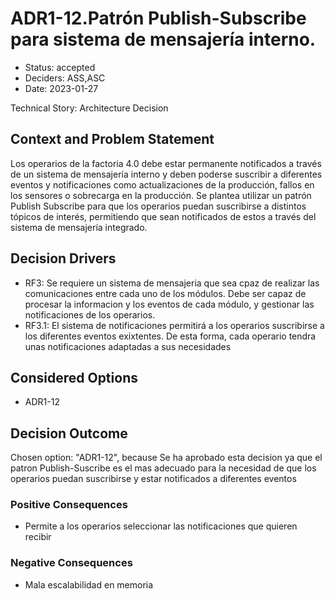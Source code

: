 # ADR1-12.Patrón Publish-Subscribe para sistema de mensajería interno.

* Status: accepted
* Deciders: ASS,ASC
* Date: 2023-01-27

Technical Story: Architecture Decision

## Context and Problem Statement

Los operarios de la factoria 4.0 debe estar permanente notificados a través de
un sistema de mensajería interno y deben poderse suscribir a diferentes eventos y
notificaciones como actualizaciones de la producción, fallos en los sensores o sobrecarga
en la producción. Se plantea utilizar un patrón Publish Subscribe para que los operarios puedan suscribirse a distintos tópicos de interés, permitiendo que sean notificados de estos a través del sistema de mensajería integrado.

## Decision Drivers

* RF3: Se requiere un sistema de mensajeria que sea cpaz de realizar las comunicaciones entre cada uno de los módulos. Debe ser capaz de procesar la informacion y los eventos de cada módulo, y gestionar las notificaciones de los operarios.
* RF3.1: El sistema de notificaciones permitirá a los operarios suscribirse a los diferentes eventos exixtentes. De esta forma, cada operario tendra unas notificaciones adaptadas a sus necesidades

## Considered Options

* ADR1-12

## Decision Outcome

Chosen option: "ADR1-12", because Se ha aprobado esta decision ya que el patron Publish-Suscribe es el mas adecuado para la necesidad de que los operarios puedan suscribirse y estar notificados a diferentes eventos

### Positive Consequences

* Permite a los operarios seleccionar las notificaciones que quieren recibir

### Negative Consequences

* Mala escalabilidad en memoria
